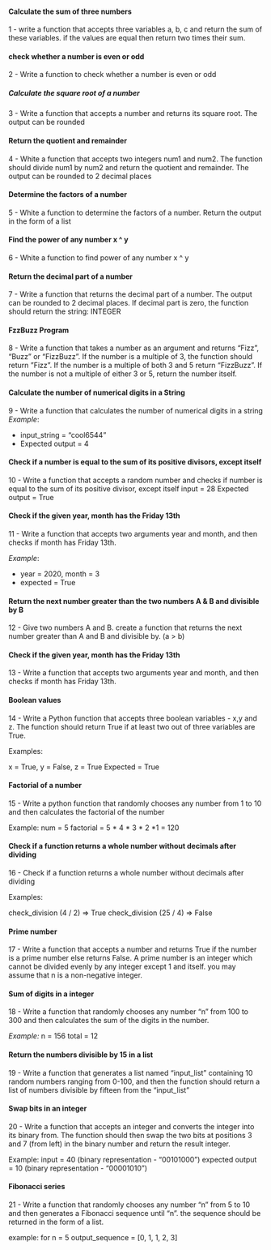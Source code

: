 #### Calculate the sum of three numbers
1 - write a function that accepts three variables a, b, c and return the sum of these variables. if the values are equal then return two times their sum.


#### check whether a number is even or odd
2 - Write a function to check whether a number is even or odd


##### Calculate the square root of a number
3 - Write a function that accepts a number and returns its square root. The output can be rounded


#### Return the quotient and remainder
4 - White a function that accepts two integers num1 and num2. The function should divide num1 by num2 and return the quotient and remainder.
The output can be rounded to 2 decimal places


#### Determine the factors of a number
5 - White a function to determine the factors of a number. Return the output in the form of a list


#### Find the power of any number x ^ y
6 - White a function to find power of any number x ^ y


#### Return the decimal part of a number
7 - Write a function that returns the decimal part of a number. The output can be rounded to 2 decimal places.
If decimal part is zero, the function should return the string: INTEGER


#### FzzBuzz Program
8 - Write a function that takes a number as an argument and returns “Fizz”, “Buzz” or “FizzBuzz”. If the number is a multiple of 3, the function should return ”Fizz”. If the number is a multiple of both 3 and 5 return “FizzBuzz”. If the number is not a multiple of either 3 or 5, return the number itself.

#### Calculate the number of numerical digits in a String
9 - Write a function that calculates the number of numerical digits in a string
*Example*:
- input_string = “cool6544”
- Expected output = 4


#### Check if a number is equal to the sum of its positive divisors, except itself
10 - Write a  function that accepts a random number and checks if number is equal to the sum of its positive divisor, except itself
input = 28
Expected output = True


#### Check if the given year, month has the Friday 13th
11 - Write a function that accepts two arguments year and month, and then checks if month has Friday 13th.

*Example*:
- year = 2020, month = 3
- expected = True


#### Return the next number greater than the two numbers A & B and divisible by B
12 - Give two numbers A and B. create a function that returns the next number greater than A and B and divisible by. (a > b)


#### Check if the given year, month has the Friday 13th
13 - Write a function that accepts two arguments year and month, and then checks if month has Friday 13th.


#### Boolean values 
14 - Write a Python function that accepts three boolean variables - x,y and z.
The function should return True if at least two out of three variables are True.


Examples:

x = True, y = False, z = True
Expected = True


#### Factorial of a number
15 - Write a python function that randomly chooses any number from 1 to 10 and then calculates the factorial of the number

Example:
num = 5
factorial = 5 * 4 * 3 * 2 *1 = 120


#### Check if a function returns a whole number without decimals after dividing
16 - Check if a function returns a whole number without decimals after dividing

Examples:

check_division (4 / 2) => True
check_division (25 / 4) => False

#### Prime number
17 - Write a function that accepts a number and returns True if the number is a prime number else returns False. A prime number is an integer which cannot be divided evenly by any integer except 1 and itself. 
you may assume that n is a non-negative integer.


#### Sum of digits in a integer
18 - Write a function that randomly chooses any number “n” from 100 to 300 and then calculates the sum of the digits in the number.

*Example:*
n = 156
total = 12


#### Return the numbers divisible by 15 in a list
19 - Write a function that generates a list named “input_list” containing 10 random numbers ranging from 0-100,
and then the function should return a list of numbers divisible by fifteen from the “input_list”


#### Swap bits in an integer
20 - Write a function that accepts an integer and converts the integer into its binary from.
The function should then swap the two bits at positions 3 and 7 (from left) in the binary number and return the result integer.

Example:
input = 40 (binary representation - “00101000”)
expected output = 10 (binary representation - “00001010”)


#### Fibonacci series
21 - Write a function that randomly chooses any number “n” from 5 to 10 and then generates a Fibonacci sequence until “n”. the sequence should be returned in the form of a list.


example:
for n = 5
output_sequence = [0, 1, 1, 2, 3]

